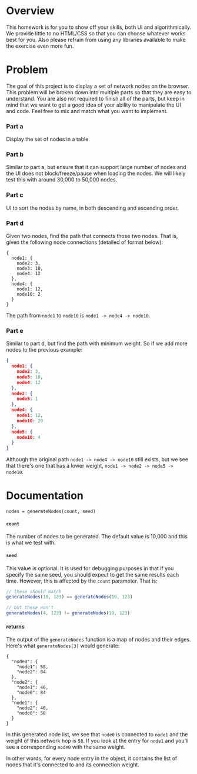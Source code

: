 Overview
========

This homework is for you to show off your skills, both UI and
algorithmically. We provide little to no HTML/CSS so that you can choose
whatever works best for you. Also please refrain from using any libraries available to make the exercise even more fun.

Problem
=======

The goal of this project is to display a set of network nodes on the
browser. This problem will be broken down into multiple parts so that
they are easy to understand. You are also not required to finish all of
the parts, but keep in mind that we want to get a good idea of your
ability to manipulate the UI and code. Feel free to mix and match
what you want to implement.

### Part a
Display the set of nodes in a table.

### Part b
Similar to part a, but ensure that it can support large number of nodes
and the UI does not block/freeze/pause when loading the nodes. We will
likely test this with around 30,000 to 50,000 nodes.

### Part c
UI to sort the nodes by name, in both descending and ascending order.

### Part d
Given two nodes, find the path that connects those two nodes. That is,
given the following node connections (detailed of format below):

```
{
  node1: {
    node2: 3,
    node3: 10,
    node4: 12
  },
  node4: {
    node1: 12,
    node10: 2
  }
}
```

The path from `node1` to `node10` is `node1 -> node4 -> node10`.

### Part e
Similar to part d, but find the path with minimum weight. So if we add
more nodes to the previous example:

```json
{
  node1: {
    node2: 3,
    node3: 10,
    node4: 12
  },
  node2: {
    node5: 1
  },
  node4: {
    node1: 12,
    node10: 20
  },
  node5: {
    node10: 4
  }
}
```

Although the original path `node1 -> node4 -> node10` still exists, but
we see that there's one that has a lower weight,
`node1 -> node2 -> node5 -> node10`.


Documentation
=============

```
nodes = generateNodes(count, seed)
```

#### `count`
The number of nodes to be generated. The default value is 10,000 and
this is what we test with.

#### `seed`
This value is optional. It is used for debugging purposes in that if you
specify the same seed, you should expect to get the same results each
time. However, this is affected by the `count` parameter. That is:

```js
// these should match
generateNodes(10, 123) == generateNodes(10, 123)

// but these won't
generateNodes(4, 123) != generateNodes(10, 123)
```

#### returns
The output of the `generateNodes` function is a map of nodes and their
edges. Here's what `generateNodes(3)` would generate:

```
{
  "node0": {
    "node1": 58,
    "node2": 84
  },
  "node2": {
    "node1": 46,
    "node0": 84
  },
  "node1": {
    "node2": 46,
    "node0": 58
  }
}
```

In this generated node list, we see that `node0` is connected to `node1`
and the weight of this network hop is `58`. If you look at the entry for
`node1` and you'll see a corresponding `node0` with the same weight.

In other words, for every node entry in the object, it contains the list
of nodes that it's connected to and its connection weight.

